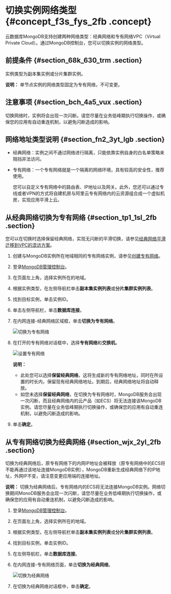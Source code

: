 # 切换实例网络类型 {#concept_f3s_fys_2fb .concept}

云数据库MongoDB支持创建两种网络类型：经典网络和专有网络VPC（Virtual Private Cloud）。通过MongoDB控制台，您可以切换实例的网络类型。

## 前提条件 {#section_68k_630_trm .section}

实例类型为副本集实例或分片集群实例。

**说明：** 单节点实例的网络类型固定为专有网络，不可变更。

## 注意事项 {#section_bch_4a5_vux .section}

切换网络时，实例将会出现一次闪断。请您尽量在业务低峰期执行切换操作，或确保您的应用有自动重连机制，以避免闪断造成的影响。

## 网络地址类型说明 {#section_fn2_3yt_lgb .section}

-   经典网络：实例之间不通过网络进行隔离，只能依靠实例自身的白名单策略来阻挡非法访问。
-   专有网络：一个专有网络就是一个隔离的网络环境，具有较高的安全性，推荐使用。

    您可以自定义专有网络中的路由表、IP地址以及网关。此外，您还可以通过专线或者VPN的方式将自建机房与阿里云专有网络内的云资源组合成一个虚拟机房，实现应用平滑上云。


## 从经典网络切换为专有网络 {#section_tp1_1sl_2fb .section}

您可以在切换时选择保留经典网络，实现无闪断的平滑切换，请参见[经典网络平滑迁移到VPC的混访方案](cn.zh-CN/用户指南/管理网络连接/经典网络平滑迁移到VPC的混访方案.md#)。

1.  创建与MongoDB实例所在地域相同的专有网络实例，请参见[创建专有网络](https://help.aliyun.com/document_detail/27710.html)。
2.  登录[MongoDB管理控制台](https://mongodb.console.aliyun.com/#/mongodb/list)。
3.  在页面左上角，选择实例所在的地域。
4.  根据实例类型，在左侧导航栏单击**副本集实例列表**或**分片集群实例列表**。
5.  找到目标实例，单击实例ID。
6.  单击左侧导航栏，单击**数据库连接**。
7.  在内网连接-经典网络区域框，单击**切换为专有网络**。

    ![切换为专有网络](http://static-aliyun-doc.oss-cn-hangzhou.aliyuncs.com/assets/img/6717/156879152737277_zh-CN.png)

8.  在打开的专有网络对话框中，选择**专有网络**和**交换机**。

    ![设置专有网络](http://static-aliyun-doc.oss-cn-hangzhou.aliyuncs.com/assets/img/6717/156879152737278_zh-CN.png)

    **说明：** 

    -   此处您可以选择**保留经典网络**，这将生成新的专有网络地址，同时在所设置的时长内，保留现有经典网络地址。到期后，经典网络地址将自动释放。
    -   如您未选择**保留经典网络**，在切换为专有网络时，MongoDB服务会出现一次闪断，而且经典网络内的云产品（如ECS）将无法连接该MongoDB实例。请您尽量在业务低峰期执行切换操作，或确保您的应用有自动重连机制，以避免闪断造成的影响。
9.  单击**确定**。

## 从专有网络切换为经典网络 {#section_wjx_2yl_2fb .section}

切换为经典网络后，原专有网络下的内网IP地址会被释放（原专有网络中的ECS将不能再通过该地址连接MongoDB实例），MongoDB重新生成经典网络下的IP地址，外网IP不变，请注意变更应用端的连接地址。

**说明：** 切换为经典网络后，专有网络内的ECS将无法连接MongoDB实例。网络切换期间MonoDB服务会出现一次闪断，请您尽量在业务低峰期执行切换操作，或确保您的应用有自动重连机制，以避免闪断造成的影响。

1.  登录[MongoDB管理控制台](https://mongodb.console.aliyun.com/#/mongodb/list)。
2.  在页面左上角，选择实例所在的地域。
3.  根据实例类型，在左侧导航栏单击**副本集实例列表**或**分片集群实例列表**。
4.  找到目标实例，单击实例ID。
5.  在左侧导航栏，单击**数据库连接**。
6.  在内网连接-专有网络页面，单击**切换为经典网络**。

    ![切换为经典网络](http://static-aliyun-doc.oss-cn-hangzhou.aliyuncs.com/assets/img/6717/156879152737286_zh-CN.png)

7.  在切换为经典网络对话框中，单击**确定**。

